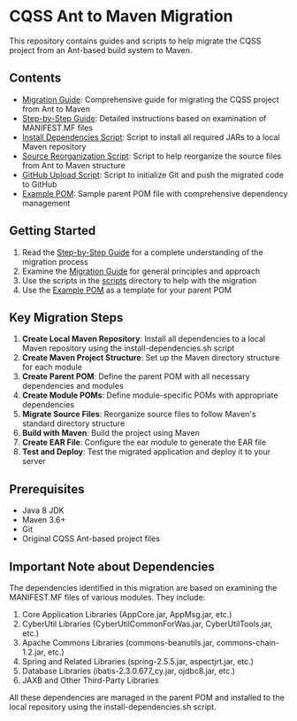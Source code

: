 # CQSS Ant to Maven Migration

This repository contains guides and scripts to help migrate the CQSS project from an Ant-based build system to Maven.

## Contents

- [Migration Guide](docs/migration-guide.md): Comprehensive guide for migrating the CQSS project from Ant to Maven
- [Step-by-Step Guide](docs/step-by-step-guide.md): Detailed instructions based on examination of MANIFEST.MF files
- [Install Dependencies Script](scripts/install-dependencies.sh): Script to install all required JARs to a local Maven repository
- [Source Reorganization Script](scripts/reorganize-source.sh): Script to help reorganize the source files from Ant to Maven structure
- [GitHub Upload Script](scripts/github-upload.sh): Script to initialize Git and push the migrated code to GitHub
- [Example POM](examples/pom.xml): Sample parent POM file with comprehensive dependency management

## Getting Started

1. Read the [Step-by-Step Guide](docs/step-by-step-guide.md) for a complete understanding of the migration process
2. Examine the [Migration Guide](docs/migration-guide.md) for general principles and approach
3. Use the scripts in the [scripts](scripts/) directory to help with the migration
4. Use the [Example POM](examples/pom.xml) as a template for your parent POM

## Key Migration Steps

1. **Create Local Maven Repository**: Install all dependencies to a local Maven repository using the install-dependencies.sh script
2. **Create Maven Project Structure**: Set up the Maven directory structure for each module
3. **Create Parent POM**: Define the parent POM with all necessary dependencies and modules
4. **Create Module POMs**: Define module-specific POMs with appropriate dependencies
5. **Migrate Source Files**: Reorganize source files to follow Maven's standard directory structure
6. **Build with Maven**: Build the project using Maven
7. **Create EAR File**: Configure the ear module to generate the EAR file
8. **Test and Deploy**: Test the migrated application and deploy it to your server

## Prerequisites

- Java 8 JDK
- Maven 3.6+
- Git
- Original CQSS Ant-based project files

## Important Note about Dependencies

The dependencies identified in this migration are based on examining the MANIFEST.MF files of various modules. They include:

1. Core Application Libraries (AppCore.jar, AppMsg.jar, etc.)
2. CyberUtil Libraries (CyberUtilCommonForWas.jar, CyberUtilTools.jar, etc.)
3. Apache Commons Libraries (commons-beanutils.jar, commons-chain-1.2.jar, etc.)
4. Spring and Related Libraries (spring-2.5.5.jar, aspectjrt.jar, etc.)
5. Database Libraries (ibatis-2.3.0.677_cy.jar, ojdbc8.jar, etc.)
6. JAXB and Other Third-Party Libraries

All these dependencies are managed in the parent POM and installed to the local repository using the install-dependencies.sh script.
